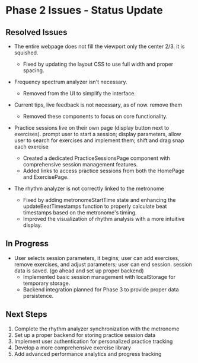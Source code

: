 # Phase 2 Issues - Status Update

## Resolved Issues
- The entire webpage does not fill the viewport only the center 2/3. it is squished.
  - Fixed by updating the layout CSS to use full width and proper spacing.
  
- Frequency spectrum analyzer isn't necessary.
  - Removed from the UI to simplify the interface.
  
- Current tips, live feedback is not necessary, as of now. remove them
  - Removed these components to focus on core functionality.
  
- Practice sessions live on their own page (display button next to exercises). prompt user to start a session; display parameters, allow user to search for exercises and implement them; shift and drag snap each exercise
  - Created a dedicated PracticeSessionsPage component with comprehensive session management features.
  - Added links to access practice sessions from both the HomePage and ExercisePage.

- The rhythm analyzer is not correctly linked to the metronome 
  - Fixed by adding metronomeStartTime state and enhancing the updateBeatTimestamps function to properly calculate beat timestamps based on the metronome's timing.
  - Improved the visualization of rhythm analysis with a more intuitive display.

## In Progress
- User selects session parameters, it begins; user can add exercises, remove exercises, and adjust parameters; user can end session. session data is saved. (go ahead and set up proper backend)
  - Implemented basic session management with localStorage for temporary storage.
  - Backend integration planned for Phase 3 to provide proper data persistence.

## Next Steps
1. Complete the rhythm analyzer synchronization with the metronome
2. Set up a proper backend for storing practice session data
3. Implement user authentication for personalized practice tracking
4. Develop a more comprehensive exercise library
5. Add advanced performance analytics and progress tracking